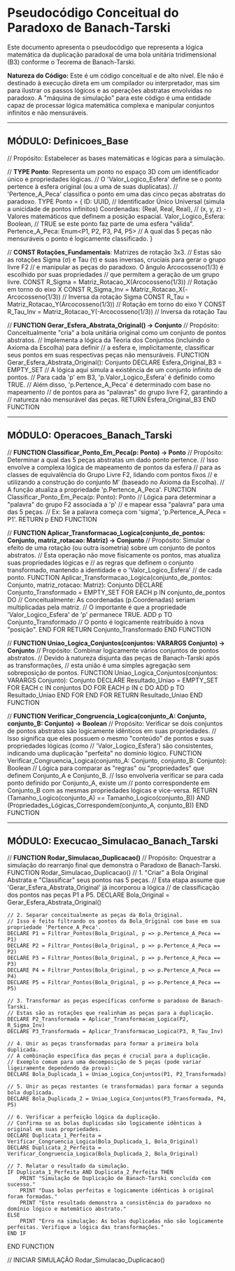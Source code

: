# Pseudocódigo Conceitual do Paradoxo de Banach-Tarski

Este documento apresenta o pseudocódigo que representa a lógica matemática da duplicação paradoxal de uma bola unitária tridimensional (B3) conforme o Teorema de Banach-Tarski.

**Natureza do Código:** Este é um código conceitual e de alto nível. Ele não é destinado à execução direta em um compilador ou interpretador, mas sim para ilustrar os passos lógicos e as operações abstratas envolvidas no paradoxo. A "máquina de simulação" para este código é uma entidade capaz de processar lógica matemática complexa e manipular conjuntos infinitos e não mensuráveis.

---

## MÓDULO: Definicoes_Base

// Propósito: Estabelecer as bases matemáticas e lógicas para a simulação.

// **TYPE Ponto**: Representa um ponto no espaço 3D com um identificador único e propriedades lógicas.
// O 'Valor_Logico_Esfera' define se o ponto pertence à esfera original (ou a uma de suas duplicatas).
// 'Pertence_A_Peca' classifica o ponto em uma das cinco peças abstratas do paradoxo.
TYPE Ponto = {
    ID: UUID,             // Identificador Único Universal (simula a unicidade de pontos infinitos)
    Coordenadas: (Real, Real, Real), // (x, y, z) - Valores matemáticos que definem a posição espacial.
    Valor_Logico_Esfera: Boolean, // TRUE se este ponto faz parte de uma esfera "válida".
    Pertence_A_Peca: Enum<P1, P2, P3, P4, P5> // A qual das 5 peças não mensuráveis o ponto é logicamente classificado.
}

// **CONST Rotações_Fundamentais**: Matrizes de rotação 3x3.
// Estas são as rotações Sigma (σ) e Tau (τ) e suas inversas, cruciais para gerar o grupo livre F2
// e manipular as peças do paradoxo. O ângulo Arcocosseno(1/3) é escolhido por suas propriedades
// que permitem a geração de um grupo livre.
CONST R_Sigma     = Matriz_Rotacao_X(Arcocosseno(1/3)) // Rotação em torno do eixo X
CONST R_Sigma_Inv = Matriz_Rotacao_X(-Arcocosseno(1/3)) // Inversa da rotação Sigma
CONST R_Tau       = Matriz_Rotacao_Y(Arcocosseno(1/3))   // Rotação em torno do eixo Y
CONST R_Tau_Inv   = Matriz_Rotacao_Y(-Arcocosseno(1/3)) // Inversa da rotação Tau

// **FUNCTION Gerar_Esfera_Abstrata_Original() -> Conjunto<Ponto>**
// Propósito: Conceitualmente "cria" a bola unitária original como um conjunto de pontos abstratos.
// Implementa a lógica da Teoria dos Conjuntos (incluindo o Axioma da Escolha) para definir
// a esfera e, implicitamente, classificar seus pontos em suas respectivas peças não mensuráveis.
FUNCTION Gerar_Esfera_Abstrata_Original(): Conjunto<Ponto>
    DECLARE Esfera_Original_B3 = EMPTY_SET
    // A lógica aqui simula a existência de um conjunto infinito de pontos.
    // Para cada 'p' em B3, 'p.Valor_Logico_Esfera' é definido como TRUE.
    // Além disso, 'p.Pertence_A_Peca' é determinado com base no mapeamento
    // de pontos para as "palavras" do grupo livre F2, garantindo a
    // natureza não mensurável das peças.
    RETURN Esfera_Original_B3
END FUNCTION

---

## MÓDULO: Operacoes_Banach_Tarski

// **FUNCTION Classificar_Ponto_Em_Peca(p: Ponto) -> Ponto**
// Propósito: Determinar a qual das 5 peças abstratas um dado ponto pertence.
// Isso envolve a complexa lógica de mapeamento de pontos da esfera
// para as classes de equivalência do Grupo Livre F2, lidando com pontos fixos
// e utilizando a construção do conjunto M' (baseado no Axioma da Escolha).
// A função atualiza a propriedade 'p.Pertence_A_Peca'.
FUNCTION Classificar_Ponto_Em_Peca(p: Ponto): Ponto
    // Lógica para determinar a "palavra" do grupo F2 associada a 'p'
    // e mapear essa "palavra" para uma das 5 peças.
    // Ex: Se a palavra começa com 'sigma', 'p.Pertence_A_Peca = P1'.
    RETURN p
END FUNCTION

// **FUNCTION Aplicar_Transformacao_Logica(conjunto_de_pontos: Conjunto<Ponto>, matriz_rotacao: Matriz) -> Conjunto<Ponto>**
// Propósito: Simular o efeito de uma rotação (ou outra isometria) sobre um conjunto de pontos abstratos.
// Esta operação não move fisicamente os pontos, mas atualiza suas propriedades lógicas e
// as regras que definem o conjunto transformado, mantendo a identidade e o 'Valor_Logico_Esfera'
// de cada ponto.
FUNCTION Aplicar_Transformacao_Logica(conjunto_de_pontos: Conjunto<Ponto>, matriz_rotacao: Matriz): Conjunto<Ponto>
    DECLARE Conjunto_Transformado = EMPTY_SET
    FOR EACH p IN conjunto_de_pontos DO
        // Conceitualmente: As coordenadas (p.Coordenadas) seriam multiplicadas pela matriz.
        // O importante é que a propriedade 'Valor_Logico_Esfera' de 'p' permanece TRUE.
        ADD p TO Conjunto_Transformado // O ponto é logicamente reatribuído à nova "posição".
    END FOR
    RETURN Conjunto_Transformado
END FUNCTION

// **FUNCTION Uniao_Logica_Conjuntos(conjuntos: VARARGS Conjunto<Ponto>) -> Conjunto<Ponto>**
// Propósito: Combinar logicamente vários conjuntos de pontos abstratos.
// Devido à natureza disjunta das peças de Banach-Tarski após as transformações,
// esta união é uma simples agregação sem sobreposição de pontos.
FUNCTION Uniao_Logica_Conjuntos(conjuntos: VARARGS Conjunto<Ponto>): Conjunto<Ponto>
    DECLARE Resultado_Uniao = EMPTY_SET
    FOR EACH c IN conjuntos DO
        FOR EACH p IN c DO
            ADD p TO Resultado_Uniao
        END FOR
    END FOR
    RETURN Resultado_Uniao
END FUNCTION

// **FUNCTION Verificar_Congruencia_Logica(conjunto_A: Conjunto<Ponto>, conjunto_B: Conjunto<Ponto>) -> Boolean**
// Propósito: Verificar se dois conjuntos de pontos abstratos são logicamente idênticos em suas propriedades.
// Isso significa que eles possuem o mesmo "conteúdo" de pontos e suas propriedades lógicas (como
// 'Valor_Logico_Esfera') são consistentes, indicando uma duplicação "perfeita" no domínio lógico.
FUNCTION Verificar_Congruencia_Logica(conjunto_A: Conjunto<Ponto>, conjunto_B: Conjunto<Ponto>): Boolean
    // Lógica para comparar as "regras" ou "propriedades" que definem Conjunto_A e Conjunto_B.
    // Isso envolveria verificar se para cada ponto definido por Conjunto_A, existe um
    // ponto correspondente em Conjunto_B com as mesmas propriedades lógicas e vice-versa.
    RETURN (Tamanho_Logico(conjunto_A) == Tamanho_Logico(conjunto_B)) AND (Propriedades_Lógicas_Correspondem(conjunto_A, conjunto_B))
END FUNCTION

---

## MÓDULO: Execucao_Simulacao_Banach_Tarski

// **FUNCTION Rodar_Simulacao_Duplicacao()**
// Propósito: Orquestrar a simulação do rearranjo final que demonstra o Paradoxo de Banach-Tarski.
FUNCTION Rodar_Simulacao_Duplicacao()
    // 1. "Criar" a Bola Original Abstrata e "Classificar" seus pontos nas 5 peças.
    // Esta etapa assume que 'Gerar_Esfera_Abstrata_Original' já incorporou a lógica
    // de classificação dos pontos nas peças P1 a P5.
    DECLARE Bola_Original = Gerar_Esfera_Abstrata_Original()

    // 2. Separar conceitualmente as peças da Bola_Original.
    // Isso é feito filtrando os pontos da Bola_Original com base em sua propriedade 'Pertence_A_Peca'.
    DECLARE P1 = Filtrar_Pontos(Bola_Original, p => p.Pertence_A_Peca == P1)
    DECLARE P2 = Filtrar_Pontos(Bola_Original, p => p.Pertence_A_Peca == P2)
    DECLARE P3 = Filtrar_Pontos(Bola_Original, p => p.Pertence_A_Peca == P3)
    DECLARE P4 = Filtrar_Pontos(Bola_Original, p => p.Pertence_A_Peca == P4)
    DECLARE P5 = Filtrar_Pontos(Bola_Original, p => p.Pertence_A_Peca == P5)

    // 3. Transformar as peças específicas conforme o paradoxo de Banach-Tarski.
    // Estas são as rotações que realinham as peças para a duplicação.
    DECLARE P2_Transformada = Aplicar_Transformacao_Logica(P2, R_Sigma_Inv)
    DECLARE P3_Transformada = Aplicar_Transformacao_Logica(P3, R_Tau_Inv)

    // 4. Unir as peças transformadas para formar a primeira bola duplicada.
    // A combinação específica das peças é crucial para a duplicação.
    // Exemplo comum para uma decomposição de 5 peças (pode variar ligeiramente dependendo da prova):
    DECLARE Bola_Duplicada_1 = Uniao_Logica_Conjuntos(P1, P2_Transformada)

    // 5. Unir as peças restantes (e transformadas) para formar a segunda bola duplicada.
    DECLARE Bola_Duplicada_2 = Uniao_Logica_Conjuntos(P3_Transformada, P4, P5)

    // 6. Verificar a perfeição lógica da duplicação.
    // Confirma se as bolas duplicadas são logicamente idênticas à original em suas propriedades.
    DECLARE Duplicata_1_Perfeita = Verificar_Congruencia_Logica(Bola_Duplicada_1, Bola_Original)
    DECLARE Duplicata_2_Perfeita = Verificar_Congruencia_Logica(Bola_Duplicada_2, Bola_Original)

    // 7. Relatar o resultado da simulação.
    IF Duplicata_1_Perfeita AND Duplicata_2_Perfeita THEN
        PRINT "Simulação de Duplicação de Banach-Tarski concluída com sucesso."
        PRINT "Duas bolas perfeitas e logicamente idênticas à original foram formadas."
        PRINT "Este resultado demonstra a consistência do paradoxo no domínio lógico e matemático abstrato."
    ELSE
        PRINT "Erro na simulação: As bolas duplicadas não são logicamente perfeitas. Verifique a lógica das transformações."
    END IF
END FUNCTION

// INICIAR SIMULAÇÃO
Rodar_Simulacao_Duplicacao()
